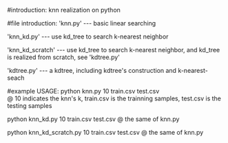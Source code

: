 #introduction:
knn realization on python

#file introduction:
'knn.py' --- basic linear searching

'knn_kd.py' --- use kd_tree to search k-nearest neighbor

'knn_kd_scratch' --- use kd_tree to search k-nearest neighbor, and kd_tree is realized from scratch, see 'kdtree.py'

'kdtree.py' --- a kdtree, including kdtree's construction and k-nearest-seach

#example USAGE:
python knn.py 10 train.csv test.csv   
@ 10 indicates the knn's k, train.csv is the trainning samples, test.csv is the testing samples

python knn_kd.py 10 train.csv test.csv
@ the same of knn.py

python knn_kd_scratch.py 10 train.csv test.csv
@ the same of knn.py